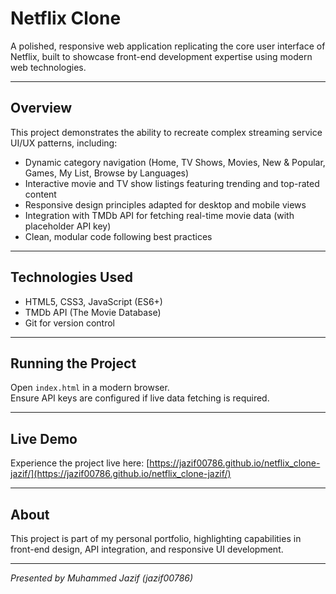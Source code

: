 # Netflix Clone

A polished, responsive web application replicating the core user interface of Netflix, built to showcase front-end development expertise using modern web technologies.

---

## Overview

This project demonstrates the ability to recreate complex streaming service UI/UX patterns, including:

- Dynamic category navigation (Home, TV Shows, Movies, New & Popular, Games, My List, Browse by Languages)
- Interactive movie and TV show listings featuring trending and top-rated content
- Responsive design principles adapted for desktop and mobile views
- Integration with TMDb API for fetching real-time movie data (with placeholder API key)
- Clean, modular code following best practices

---

## Technologies Used

- HTML5, CSS3, JavaScript (ES6+)
- TMDb API (The Movie Database)
- Git for version control

---

## Running the Project

Open `index.html` in a modern browser.  
Ensure API keys are configured if live data fetching is required.

---

## Live Demo

Experience the project live here: [https://jazif00786.github.io/netflix_clone-jazif/](https://jazif00786.github.io/netflix_clone-jazif/)

---

## About

This project is part of my personal portfolio, highlighting capabilities in front-end design, API integration, and responsive UI development.

---

*Presented by Muhammed Jazif (jazif00786)* 

